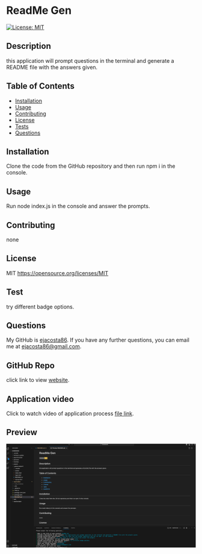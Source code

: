 # ReadMe Gen
[![License: MIT](https://img.shields.io/badge/License-MIT-yellow.svg)](https://opensource.org/licenses/MIT)
   
## Description
this application will prompt questions in the terminal and generate a README file with the answers given.

## Table of Contents
- [Installation](#installation)
- [Usage](#usage)
- [Contributing](#contributing)
- [License](#license)
- [Tests](#tests)
- [Questions](#questions)

## Installation 
Clone the code from the GitHub repository and then run npm i in the console.
    
## Usage 
Run node index.js in the console and answer the prompts.

## Contributing 
none

## License 
MIT
https://opensource.org/licenses/MIT

## Test
try different badge options.

## Questions
    
My GitHub is [ejacosta86](https://github.com/ejacosta86).
If you have any further questions, you can email me at ejacosta86@gmail.com.

## GitHub Repo
click link to view [website](https://github.com/Ejacosta86/readmeGen).

## Application video
Click to watch video of application process [file link](https://drive.google.com/file/d/1NjwomLWiLc4V4QyOPcbvNCHxaNoT2sjt/view).

## Preview
![example website](./assets/Screenshot%20of%20Readme.png)
